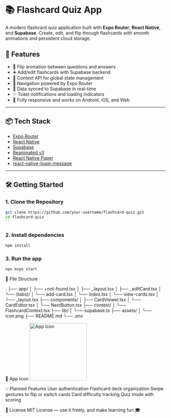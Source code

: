 # 📚 Flashcard Quiz App

A modern flashcard quiz application built with **Expo Router**, **React Native**, and **Supabase**. Create, edit, and flip through flashcards with smooth animations and persistent cloud storage.

## 🚀 Features

- 🔄 Flip animation between questions and answers
- ➕ Add/edit flashcards with Supabase backend
- 🧠 Context API for global state management
- 🧭 Navigation powered by Expo Router
- 💾 Data synced to Supabase in real-time
- ✨ Toast notifications and loading indicators
- 📱 Fully responsive and works on Android, iOS, and Web

---

## 📦 Tech Stack

- [Expo Router](https://docs.expo.dev/router/)
- [React Native](https://reactnative.dev/)
- [Supabase](https://supabase.com/)
- [Reanimated v3](https://docs.swmansion.com/react-native-reanimated/)
- [React Native Paper](https://callstack.github.io/react-native-paper/)
- [react-native-toast-message](https://github.com/calintamas/react-native-toast-message)

---

## 🛠️ Getting Started

### 1. Clone the Repository

```bash
git clone https://github.com/your-username/flashcard-quiz.git
cd flashcard-quiz
``
```
### 2. Install dependencies

```bash
npm install
```
### 3. Run the app

```bash
npx expo start
```

📁 File Structure

.
├── app/
│   ├── +not-found.tsx
│   ├── _layout.tsx
│   ├── _editCard.tsx
│   └── (tabs)/
│       └── add-card.tsx
│       └── index.tsx
│       └── view-cards.tsx
│       └── _layout.tsx
├── components/
│   ├── CardViewer.tsx
│   └── CardEditor.tsx
│   └── NextButton.tsx
├── context/
│   └── FlashcardContext.tsx
├── lib/
│   └── supabase.ts
├── assets/
│   └── icon.png
├── README.md
└── .env

📸 App Icon
<img src="./assets/Quiz_icon.png" alt="App Icon" width="180"/>

💡 Planned Features
   User authentication
   Flashcard deck organization
   Swipe gestures to flip or switch cards
   Card difficulty tracking
   Quiz mode with scoring

🧠 License
MIT License — use it freely, and make learning fun 🎓


